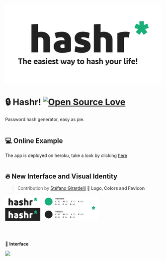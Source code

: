 <p align="center">
  <img src="https://raw.githubusercontent.com/stefanobg/hashr/master/assets/Hashr-Dark-slogan.png">
</p>

# 🔒 Hashr! [![Open Source Love](https://badges.frapsoft.com/os/v2/open-source.svg?v=103)](https://github.com/ellerbrock/open-source-badges/)
Password hash generator, easy as pie.
<br/><br/>

## 💻 Online Example 
The app is deployed on heroku, take a look by clicking [here](https://hashr-php.herokuapp.com/)
<br/><br/>

## 🔥 New Interface and Visual Identity
> Contribution by [Stéfano Girardelli](https://stefanobg.com)
🎨  **Logo, Colors and Favicon**
<p float="left">
  <img width="300px" src="https://raw.githubusercontent.com/stefanobg/hashr/master/assets/Colors.png">
</p>
<br/><br/>

📱 **Interface**
<p float="left">
  <img width="400px" src="https://raw.githubusercontent.com/stefanobg/hashr/master/assets/Interaction.gif">
</p>
<br/><br/>
